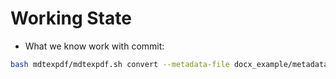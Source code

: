 
# Working State

- What we know work with commit:

```bash
bash mdtexpdf/mdtexpdf.sh convert --metadata-file docx_example/metadata.yaml docx_example/example.docx docx_example/out.pdf
```